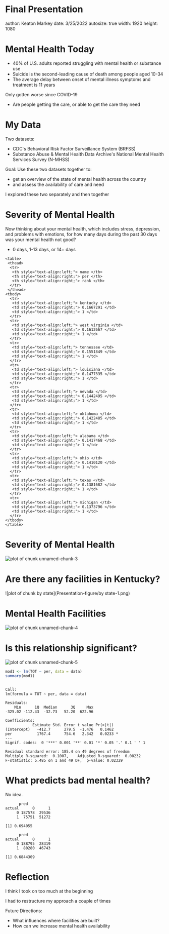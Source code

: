 Final Presentation
========================================================
author: Keaton Markey
date: 3/25/2022
autosize: true 
width: 1920
height: 1080












Mental Health Today
==================================================================

  - 40% of U.S. adults reported struggling with mental health or substance use
  - Suicide is the second-leading cause of death among people aged 10-34
  - The average delay between onset of mental illness symptoms and treatment is 11 years
  
Only gotten worse since COVID-19

  - Are people getting the care, or able to get the care they need

My Data
==================================================================
Two datasets:
  - CDC's Behavioral Risk Factor Surveillance System (BRFSS)
  - Substance Abuse & Mental Health Data Archive's National Mental Health Services Survey (N-MHSS)
  
Goal: Use these two datasets together to: 
  - get an overview of the state of mental health across the country
  - and assess the availability of care and need

I explored these two separately and then together

Severity of Mental Health
==================================================================
Now thinking about your mental health, which includes stress, depression, and problems with emotions, for 
how many days during the past 30 days was your mental health not good? 

  - 0 days, 1-13 days, or 14+ days
  

```
<table>
 <thead>
  <tr>
   <th style="text-align:left;"> name </th>
   <th style="text-align:right;"> per </th>
   <th style="text-align:right;"> rank </th>
  </tr>
 </thead>
<tbody>
  <tr>
   <td style="text-align:left;"> kentucky </td>
   <td style="text-align:right;"> 0.1667291 </td>
   <td style="text-align:right;"> 1 </td>
  </tr>
  <tr>
   <td style="text-align:left;"> west virginia </td>
   <td style="text-align:right;"> 0.1612667 </td>
   <td style="text-align:right;"> 1 </td>
  </tr>
  <tr>
   <td style="text-align:left;"> tennessee </td>
   <td style="text-align:right;"> 0.1551849 </td>
   <td style="text-align:right;"> 1 </td>
  </tr>
  <tr>
   <td style="text-align:left;"> louisiana </td>
   <td style="text-align:right;"> 0.1477335 </td>
   <td style="text-align:right;"> 1 </td>
  </tr>
  <tr>
   <td style="text-align:left;"> nevada </td>
   <td style="text-align:right;"> 0.1442495 </td>
   <td style="text-align:right;"> 1 </td>
  </tr>
  <tr>
   <td style="text-align:left;"> oklahoma </td>
   <td style="text-align:right;"> 0.1422485 </td>
   <td style="text-align:right;"> 1 </td>
  </tr>
  <tr>
   <td style="text-align:left;"> alabama </td>
   <td style="text-align:right;"> 0.1417468 </td>
   <td style="text-align:right;"> 1 </td>
  </tr>
  <tr>
   <td style="text-align:left;"> ohio </td>
   <td style="text-align:right;"> 0.1410120 </td>
   <td style="text-align:right;"> 1 </td>
  </tr>
  <tr>
   <td style="text-align:left;"> texas </td>
   <td style="text-align:right;"> 0.1381682 </td>
   <td style="text-align:right;"> 1 </td>
  </tr>
  <tr>
   <td style="text-align:left;"> michigan </td>
   <td style="text-align:right;"> 0.1373796 </td>
   <td style="text-align:right;"> 1 </td>
  </tr>
</tbody>
</table>
```

Severity of Mental Health
==================================================================
![plot of chunk unnamed-chunk-3](Presentation-figure/unnamed-chunk-3-1.png)



Are there any facilities in Kentucky?
==================================================================
![plot of chunk by state](Presentation-figure/by state-1.png)




Mental Health Facilities
===================================================================
![plot of chunk unnamed-chunk-4](Presentation-figure/unnamed-chunk-4-1.png)


Is this relationship significant?
==========================================================

![plot of chunk unnamed-chunk-5](Presentation-figure/unnamed-chunk-5-1.png)




```r
mod1 <- lm(TOT ~ per, data = data)
summary(mod1)
```

```

Call:
lm(formula = TOT ~ per, data = data)

Residuals:
    Min      1Q  Median      3Q     Max 
-325.02 -112.43  -32.73   52.20  622.96 

Coefficients:
            Estimate Std. Error t value Pr(>|t|)  
(Intercept)   -412.7      279.5  -1.476   0.1462  
per           1767.4      754.6   2.342   0.0233 *
---
Signif. codes:  0 '***' 0.001 '**' 0.01 '*' 0.05 '.' 0.1 ' ' 1

Residual standard error: 185.4 on 49 degrees of freedom
Multiple R-squared:  0.1007,	Adjusted R-squared:  0.08232 
F-statistic: 5.485 on 1 and 49 DF,  p-value: 0.02329
```


What predicts bad mental health?
=========================================================

No idea.


```
      pred
actual      0      1
     0 187578  29536
     1  75751  51272
```

```
[1] 0.694055
```

```
      pred
actual      0      1
     0 188795  28319
     1  80280  46743
```

```
[1] 0.6844309
```


Reflection
=========================================================
I think I took on too much at the beginning

I had to restructure my approach a couple of times

Future Directions:
  - What influences where facilities are built?
  - How can we increase mental health availability

